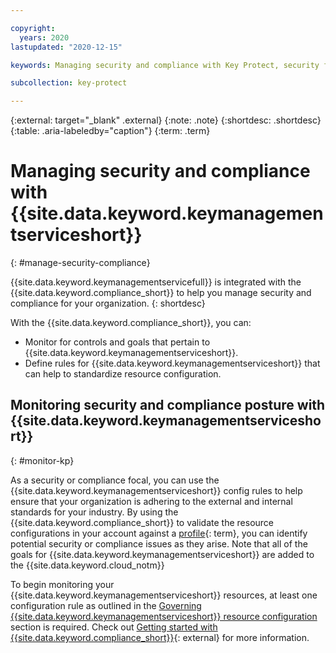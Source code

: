 ```yaml
---

copyright:
  years: 2020
lastupdated: "2020-12-15"

keywords: Managing security and compliance with Key Protect, security for Key Protect, compliance for Key Protect, security, compliance

subcollection: key-protect

---
```


{:external: target="_blank" .external}
{:note: .note}
{:shortdesc: .shortdesc}
{:table: .aria-labeledby="caption"}
{:term: .term}

# Managing security and compliance with {{site.data.keyword.keymanagementserviceshort}}
{: #manage-security-compliance}

{{site.data.keyword.keymanagementservicefull}} is integrated with the
{{site.data.keyword.compliance_short}} to help you manage security and
compliance for your organization.
{: shortdesc}

With the {{site.data.keyword.compliance_short}}, you can:

* Monitor for controls and goals that pertain to
  {{site.data.keyword.keymanagementserviceshort}}.
* Define rules for {{site.data.keyword.keymanagementserviceshort}} that can help
  to standardize resource configuration.

## Monitoring security and compliance posture with {{site.data.keyword.keymanagementserviceshort}}
{: #monitor-kp}

As a security or compliance focal, you can use the
{{site.data.keyword.keymanagementserviceshort}}
config rules
to help ensure that your organization is adhering to the external and internal
standards for your industry. By using the {{site.data.keyword.compliance_short}}
to validate the resource configurations in your account against a
[profile](#x2034950){: term}, you can identify potential security or compliance
issues as they arise. Note that all of the goals for
{{site.data.keyword.keymanagementserviceshort}} are added to the
{{site.data.keyword.cloud_notm}} 

To begin monitoring your {{site.data.keyword.keymanagementserviceshort}}
resources, at least one configuration rule as outlined in the
[Governing {{site.data.keyword.keymanagementserviceshort}} resource configuration](#govern-kp)
section is required. Check out
[Getting started with {{site.data.keyword.compliance_short}}](/docs/security-compliance?topic-security-compliance-getting-started){: external}
for more information.
